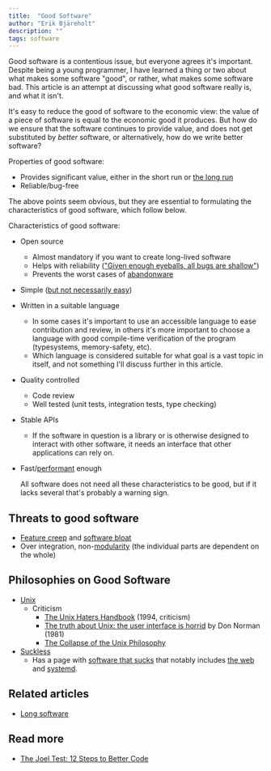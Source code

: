 ```yaml
---
title:  "Good Software"
author: "Erik Bjäreholt"
description: ""
tags: software
---
```


<!--
Notes in evernote, note-id: 16d3f69d-e096-430e-b17f-e09447db1980
-->

Good software is a contentious issue, but everyone agrees it's important. Despite being a young programmer, I have learned a thing or two about what makes some software "good", or rather, what makes some software bad. This article is an attempt at discussing what good software really is, and what it isn't.

It's easy to reduce the good of software to the economic view: the value of a piece of software is equal to the economic good it produces. But how do we ensure that the software continues to provide value, and does not get substituted by *better* software, or alternatively, how do we write better software?


Properties of good software:

 - Provides significant value, either in the short run or [the long run](/wiki/long-software)
 - Reliable/bug-free


The above points seem obvious, but they are essential to formulating the characteristics of good software, which follow below.

Characteristics of good software:

 - Open source
   - Almost mandatory if you want to create long-lived software
   - Helps with reliability (["Given enough eyeballs, all bugs are shallow"](https://en.wikipedia.org/wiki/Linus's_Law))
   - Prevents the worst cases of [abandonware](https://en.wikipedia.org/wiki/Abandonware)
 - Simple ([but not necessarily easy](https://www.infoq.com/presentations/Simple-Made-Easy))
 - Written in a suitable language
   - In some cases it's important to use an accessible language to ease contribution and review, in others it's more important to choose a language with good compile-time verification of the program (typesystems, memory-safety, etc).
   - Which language is considered suitable for what goal is a vast topic in itself, and not something I'll discuss further in this article.
 - Quality controlled
   - Code review
   - Well tested (unit tests, integration tests, type checking)
 - Stable APIs
   - If the software in question is a library or is otherwise designed to interact with other software, it needs an interface that other applications can rely on.
 - Fast/[performant](https://stackoverflow.com/questions/2112743/what-does-performant-software-actually-mean) enough

     All software does not need all these characteristics to be good, but if it lacks several that's probably a warning sign.

## Threats to good software

 - [Feature creep](https://en.wikipedia.org/wiki/Feature_creep) and [software bloat](https://en.wikipedia.org/wiki/Software_bloat)
 - Over integration, non-[modularity](https://en.wikipedia.org/wiki/Modular_programming) (the individual parts are dependent on the whole)


## Philosophies on Good Software

 - [Unix](https://en.wikipedia.org/wiki/Unix_philosophy)
   - Criticism
      - [The Unix Haters Handbook](https://news.ycombinator.com/item?id=7726115) (1994, criticism)
      - [The truth about Unix: the user interface is horrid](https://news.ycombinator.com/item?id=9558455) by Don Norman (1981)
      - [The Collapse of the Unix Philosophy](https://news.ycombinator.com/item?id=13777077)
 - [Suckless](http://suckless.org/philosophy)
   - Has a page with [software that sucks](http://suckless.org/sucks/) that notably includes [the web](http://suckless.org/sucks/web) and [systemd](http://suckless.org/sucks/systemd).

## Related articles

 - [Long software](/wiki/long-software)

## Read more

 - [The Joel Test: 12 Steps to Better Code](https://www.joelonsoftware.com/2000/08/09/the-joel-test-12-steps-to-better-code/)
